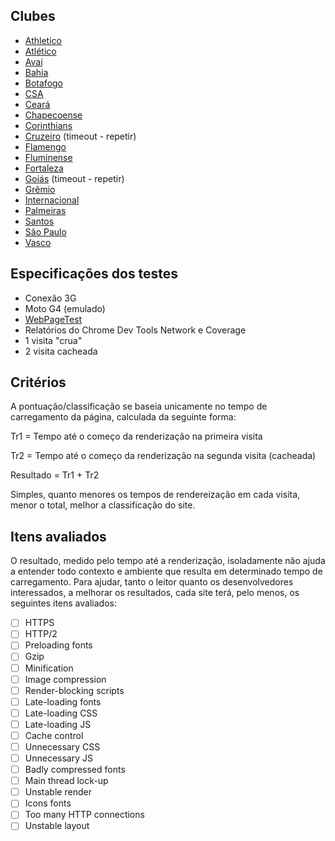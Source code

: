 ## Clubes

- [Athletico](/clubes/athletico)
- [Atlético](/clubes/atletico)
- [Avaí](/clubes/avai)
- [Bahia](/clubes/bahia)
- [Botafogo](/clubes/botafogo)
- [CSA](/clubes/csa)
- [Ceará](/clubes/ceara)
- [Chapecoense](/clubes/chapecoense)
- [Corinthians](/clubes/corinthians)
- [Cruzeiro](/clubes/cruzeiro) (timeout - repetir)
- [Flamengo](/clubes/flamengo)
- [Fluminense](/clubes/fluminense)
- [Fortaleza](/clubes/fortaleza)
- [Goiás](/clubes/goias) (timeout - repetir)
- [Grêmio](/clubes/gremio)
- [Internacional](/clubes/internacional)
- [Palmeiras](/clubes/palmeiras)
- [Santos](/clubes/santos)
- [São Paulo](/clubes/sao-paulo)
- [Vasco](/clubes/vasco)

## Especificações dos testes

- Conexão 3G
- Moto G4 (emulado)
- [WebPageTest](https://www.webpagetest.org/)
- Relatórios do Chrome Dev Tools Network e Coverage
- 1 visita "crua"
- 2 visita cacheada

## Critérios

A pontuação/classificação se baseia unicamente no tempo de carregamento da página, calculada da seguinte forma:

Tr1 = Tempo até o começo da renderização na primeira visita

Tr2 = Tempo até o começo da renderização na segunda visita (cacheada)

Resultado = Tr1 + Tr2

Simples, quanto menores os tempos de rendereização em cada visita, menor o total, melhor a classificação do site.

## Itens avaliados

O resultado, medido pelo tempo até a renderização, isoladamente não ajuda a entender todo contexto e ambiente que resulta em determinado tempo de carregamento. Para ajudar, tanto o leitor quanto os desenvolvedores interessados, a melhorar os resultados, cada site terá, pelo menos, os seguintes itens avaliados:

- [ ] HTTPS
- [ ] HTTP/2
- [ ] Preloading fonts
- [ ] Gzip
- [ ] Minification
- [ ] Image compression
- [ ] Render-blocking scripts
- [ ] Late-loading fonts
- [ ] Late-loading CSS
- [ ] Late-loading JS
- [ ] Cache control
- [ ] Unnecessary CSS
- [ ] Unnecessary JS
- [ ] Badly compressed fonts
- [ ] Main thread lock-up
- [ ] Unstable render
- [ ] Icons fonts
- [ ] Too many HTTP connections
- [ ] Unstable layout
